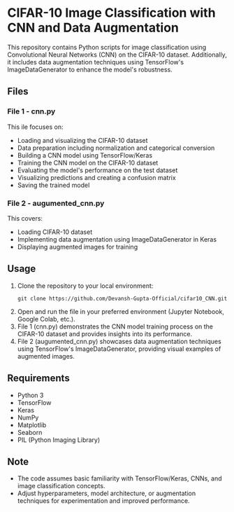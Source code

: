 # CIFAR-10 Image Classification with CNN and Data Augmentation

This repository contains Python scripts for image classification using Convolutional Neural Networks (CNN) on the CIFAR-10 dataset. Additionally, it includes data augmentation techniques using TensorFlow's ImageDataGenerator to enhance the model's robustness.

## **Files**
### **File 1 - cnn.py**
This ile focuses on:
- Loading and visualizing the CIFAR-10 dataset
- Data preparation including normalization and categorical conversion
- Building a CNN model using TensorFlow/Keras
- Training the CNN model on the CIFAR-10 dataset
- Evaluating the model's performance on the test dataset
- Visualizing predictions and creating a confusion matrix
- Saving the trained model

### **File 2 - augumented_cnn.py**
This covers:

- Loading CIFAR-10 dataset
- Implementing data augmentation using ImageDataGenerator in Keras
- Displaying augmented images for training

## **Usage**
1. Clone the repository to your local environment:
   ```
   git clone https://github.com/Devansh-Gupta-Official/cifar10_CNN.git
   ```
2. Open and run the file in your preferred environment (Jupyter Notebook, Google Colab, etc.).
3. File 1 (cnn.py) demonstrates the CNN model training process on the CIFAR-10 dataset and provides insights into its performance.
4. File 2 (augumented_cnn.py) showcases data augmentation techniques using TensorFlow's ImageDataGenerator, providing visual examples of augmented images.

## **Requirements**
- Python 3
- TensorFlow
- Keras
- NumPy
- Matplotlib
- Seaborn
- PIL (Python Imaging Library)

## **Note**
- The code assumes basic familiarity with TensorFlow/Keras, CNNs, and image classification concepts.
- Adjust hyperparameters, model architecture, or augmentation techniques for experimentation and improved performance.
